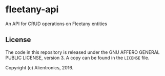 fleetany-api
====================

An API for CRUD operations on Fleetany entities

License
-------

The code in this repository is released under the GNU AFFERO GENERAL PUBLIC LICENSE, version 3. A copy can be found in the `LICENSE` file.

Copyright (c) Alientronics, 2016.